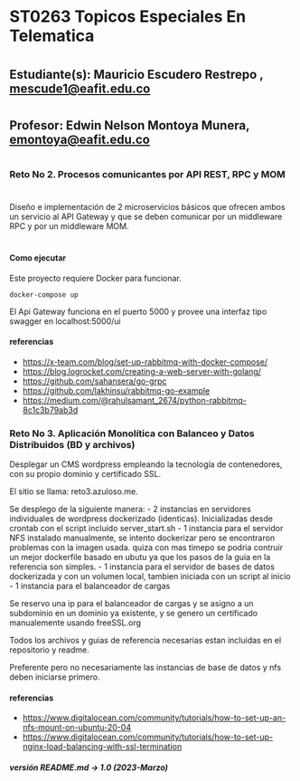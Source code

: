 # ST0263 Topicos Especiales En Telematica
#
## Estudiante(s): Mauricio Escudero Restrepo , mescude1@eafit.edu.co
#
## Profesor: Edwin Nelson Montoya Munera, emontoya@eafit.edu.co
#
### Reto No 2. Procesos comunicantes por API REST, RPC y MOM
#
 Diseño e implementación de 2 microservicios básicos que ofrecen ambos un servicio al API Gateway y que se deben 
 comunicar por un middleware RPC y por un middleware MOM.
#

#### Como ejecutar

Este proyecto requiere Docker para funcionar.

<code>docker-compose up</code>

El Api Gateway funciona en el puerto 5000 y provee una interfaz tipo swagger en localhost:5000/ui


#### referencias
* https://x-team.com/blog/set-up-rabbitmq-with-docker-compose/
* https://blog.logrocket.com/creating-a-web-server-with-golang/
* https://github.com/sahansera/go-grpc
* https://github.com/lakhinsu/rabbitmq-go-example
* https://medium.com/@rahulsamant_2674/python-rabbitmq-8c1c3b79ab3d

### Reto No 3. Aplicación Monolítica con Balanceo y Datos Distribuidos (BD y archivos)

Desplegar un CMS wordpress empleando la tecnología de contenedores, con su propio dominio y certificado SSL. 

El sitio se llama: reto3.azuloso.me.

Se desplego de la siguiente manera:
    - 2 instancias en servidores individuales de wordpress dockerizado (identicas). Inicializadas desde crontab con el script incluido server_start.sh
    - 1 instancia para el servidor NFS instalado manualmente, se intento dockerizar pero se encontraron problemas con la imagen usada. quiza con mas timepo se podria contruir un mejor dockerfile basado en ubutu ya que los pasos de la guia en la referencia son simples.
    - 1 instancia para el servidor de bases de datos dockerizada y con un volumen local, tambien iniciada con un script al inicio
    - 1 instancia para el balanceador de cargas

Se reservo una ip para el balanceador de cargas y se asigno a un subdominio en un dominio ya existente, y se genero un certificado manualemente usando freeSSL.org

Todos los archivos y guias de referencia necesarias estan incluidas en el repositorio y readme.

Preferente pero no necesariamente las instancias de base de datos y nfs deben iniciarse primero.

#### referencias
* https://www.digitalocean.com/community/tutorials/how-to-set-up-an-nfs-mount-on-ubuntu-20-04
* https://www.digitalocean.com/community/tutorials/how-to-set-up-nginx-load-balancing-with-ssl-termination

##### versión README.md -> 1.0 (2023-Marzo)